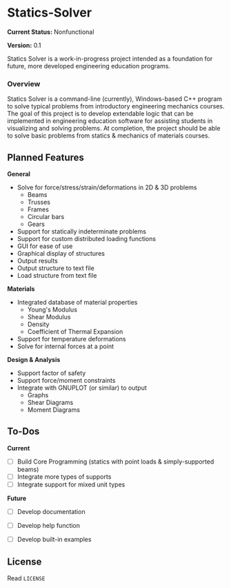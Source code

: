 # Statics-Solver
**Current Status:** Nonfunctional

**Version:** 0.1

Statics Solver is a work-in-progress project intended as a foundation for future, more developed engineering education programs. 

### Overview
Statics Solver is a command-line (currently), Windows-based C++ program to solve typical problems from introductory engineering mechanics courses. The goal of this project is to develop extendable logic that can be implemented in engineering education software for assisting students in visualizing and solving problems. At completion, the project should be able to solve basic problems from statics & mechanics of materials courses.

## Planned Features
**General**
* Solve for force/stress/strain/deformations in 2D & 3D problems
  * Beams
  * Trusses
  * Frames
  * Circular bars
  * Gears
* Support for statically indeterminate problems
* Support for custom distributed loading functions
* GUI for ease of use
* Graphical display of structures
* Output results
* Output structure to text file
* Load structure from text file

**Materials**
* Integrated database of material properties
  * Young's Modulus
  * Shear Modulus
  * Density
  * Coefficient of Thermal Expansion
* Support for temperature deformations
* Solve for internal forces at a point

**Design & Analysis**
* Support factor of safety
* Support force/moment constraints
* Integrate with GNUPLOT (or similar) to output
  * Graphs
  * Shear Diagrams
  * Moment Diagrams

## To-Dos
**Current**
- [ ] Build Core Programming (statics with point loads & simply-supported beams)
- [ ] Integrate more types of supports
- [ ] Integrate support for mixed unit types

**Future**
- [ ] Develop documentation
- [ ] Develop help function
- [ ] Develop built-in examples


## License
Read `LICENSE`

